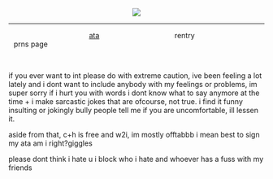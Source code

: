 <p align="center">
  <img src="https://i.postimg.cc/rmjSMKmw/989-EA9-D9-451-E-4-FEB-B9-F3-C37347-F876-F4.gif" />
</p>

***

⠀ ⠀ ⠀ ⠀ ⠀⠀ ⠀ ⠀ ⠀⠀ ⠀  ⠀[ata](https://maxx.atabook.org) ⠀ ⠀⠀ ⠀ ⠀ ⠀ ⠀ ⠀⠀   ⠀ ⠀rentry⠀ ⠀ ⠀ ⠀ ⠀⠀ ⠀⠀ ⠀ ⠀prns page

⠀ ⠀ ⠀ ⠀ ⠀
⠀ ⠀ ⠀ ⠀ ⠀
⠀ ⠀ ⠀ ⠀ ⠀
⠀ ⠀ ⠀ ⠀ ⠀
⠀ ⠀ ⠀ ⠀ ⠀
⠀ ⠀ ⠀ ⠀ ⠀
⠀ ⠀ ⠀ ⠀ ⠀

if you ever want to int please do with extreme caution, ive been feeling a lot lately and i dont want to include anybody with my feelings or problems, im super sorry if i hurt you with words i dont know what to say anymore at the time + i make sarcastic jokes that are ofcourse, not true. i find it funny insulting or jokingly bully people tell me if you are uncomfortable, ill lessen it.

aside from that, c+h is free and w2i, im mostly offtabbb i mean best to sign my ata am i right?giggles

please dont think i hate u i block who i hate and whoever has a fuss with my friends

